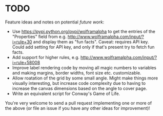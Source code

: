 # TODO

Feature ideas and notes on potential *future work*:

* Use https://pypi.python.org/pypi/wolframalpha to get the entries of the "Properties" field from e.g. http://www.wolframalpha.com/input/?i=rule+30 and display them as "fun facts". Caveat: requires API key. Could add setting for API key, and only if that's present try to fetch fun facts.
* Add support for higher rules, e.g. http://www.wolframalpha.com/input/?i=rule+58008
* Improve label rendering code by moving all magic numbers to variables and making margins, border widths, font size etc. customizable.
* Allow roatation of the grid by some small angle. Might make things more visually interesting, but increase code complexity due to having to increase the canvas dimensions based on the angle to cover page.
* Write an equivalent script for Conway's Game of Life.

You're very welcome to send a pull request implementing one or more of the above (or file an issue if you have any other ideas for improvement)!
